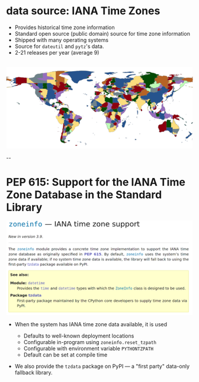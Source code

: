 
# data source: IANA Time Zones

- Provides historical time zone information
- Standard open source (public domain) source for time zone information
- Shipped with many operating systems
- Source for `dateutil` and `pytz`'s data.
- 2-21 releases per year (average 9)

<br/>
<div style="text-align: center">
<img src="images/all_zones.png" alt="Map of IANA time zones"/>
</div>

--

# PEP 615: Support for the IANA Time Zone Database in the Standard Library

<div style="text-align:center">
<img 
    style="max-height:45vh"
    src="images/zoneinfo-documentation.png"
    alt="A screenshot of Python 3.9's zoneinfo documentation."/>
</div>

- When the system has IANA time zone data available, it is used
    - Defaults to well-known deployment locations
    - Configurable in-program using `zoneinfo.reset_tzpath`
    - Configurable with environment variable `PYTHONTZPATH`
    - Default can be set at compile time

- We also provide the `tzdata` package on PyPI — a "first party" data-only fallback library.
